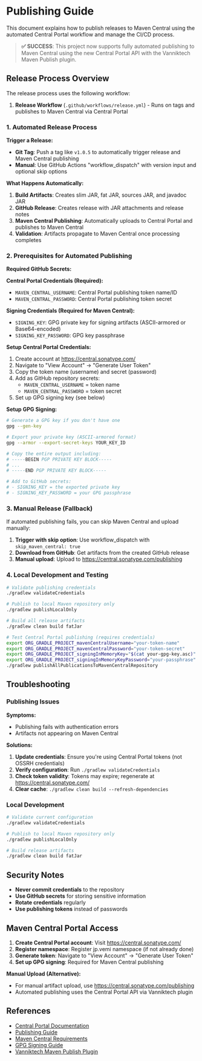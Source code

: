 # Publishing Guide

This document explains how to publish releases to Maven Central using the automated Central Portal workflow and manage the CI/CD process.

> **✅ SUCCESS**: This project now supports fully automated publishing to Maven Central using the new Central Portal API with the Vanniktech Maven Publish plugin.

## Release Process Overview

The release process uses the following workflow:

1. **Release Workflow** (`.github/workflows/release.yml`) - Runs on tags and publishes to Maven Central via Central Portal

### 1. Automated Release Process

**Trigger a Release:**
- **Git Tag**: Push a tag like `v1.0.5` to automatically trigger release and Maven Central publishing
- **Manual**: Use GitHub Actions "workflow_dispatch" with version input and optional skip options

**What Happens Automatically:**
1. **Build Artifacts**: Creates slim JAR, fat JAR, sources JAR, and javadoc JAR
2. **GitHub Release**: Creates release with JAR attachments and release notes
3. **Maven Central Publishing**: Automatically uploads to Central Portal and publishes to Maven Central
4. **Validation**: Artifacts propagate to Maven Central once processing completes

### 2. Prerequisites for Automated Publishing

**Required GitHub Secrets:**

**Central Portal Credentials (Required):**
- `MAVEN_CENTRAL_USERNAME`: Central Portal publishing token name/ID
- `MAVEN_CENTRAL_PASSWORD`: Central Portal publishing token secret

**Signing Credentials (Required for Maven Central):**
- `SIGNING_KEY`: GPG private key for signing artifacts (ASCII-armored or Base64-encoded)
- `SIGNING_KEY_PASSWORD`: GPG key passphrase

**Setup Central Portal Credentials:**
1. Create account at https://central.sonatype.com/
2. Navigate to "View Account" → "Generate User Token"
3. Copy the token name (username) and secret (password)
4. Add as GitHub repository secrets:
   - `MAVEN_CENTRAL_USERNAME` = token name
   - `MAVEN_CENTRAL_PASSWORD` = token secret
5. Set up GPG signing key (see below)

**Setup GPG Signing:**
```bash
# Generate a GPG key if you don't have one
gpg --gen-key

# Export your private key (ASCII-armored format)
gpg --armor --export-secret-keys YOUR_KEY_ID

# Copy the entire output including:
# -----BEGIN PGP PRIVATE KEY BLOCK-----
# ...
# -----END PGP PRIVATE KEY BLOCK-----

# Add to GitHub secrets:
# - SIGNING_KEY = the exported private key
# - SIGNING_KEY_PASSWORD = your GPG passphrase
```

### 3. Manual Release (Fallback)

If automated publishing fails, you can skip Maven Central and upload manually:

1. **Trigger with skip option**: Use workflow_dispatch with `skip_maven_central: true`
2. **Download from GitHub**: Get artifacts from the created GitHub release
3. **Manual upload**: Upload to https://central.sonatype.com/publishing

### 4. Local Development and Testing

```bash
# Validate publishing credentials  
./gradlew validateCredentials

# Publish to local Maven repository only
./gradlew publishLocalOnly

# Build all release artifacts
./gradlew clean build fatJar

# Test Central Portal publishing (requires credentials)
export ORG_GRADLE_PROJECT_mavenCentralUsername="your-token-name"
export ORG_GRADLE_PROJECT_mavenCentralPassword="your-token-secret"
export ORG_GRADLE_PROJECT_signingInMemoryKey="$(cat your-gpg-key.asc)"
export ORG_GRADLE_PROJECT_signingInMemoryKeyPassword="your-passphrase"
./gradlew publishAllPublicationsToMavenCentralRepository
```

## Troubleshooting

### Publishing Issues

**Symptoms:**
- Publishing fails with authentication errors
- Artifacts not appearing on Maven Central

**Solutions:**
1. **Update credentials**: Ensure you're using Central Portal tokens (not OSSRH credentials)
2. **Verify configuration**: Run `./gradlew validateCredentials`
3. **Check token validity**: Tokens may expire; regenerate at https://central.sonatype.com/
4. **Clear cache**: `./gradlew clean build --refresh-dependencies`

### Local Development

```bash
# Validate current configuration  
./gradlew validateCredentials

# Publish to local Maven repository only
./gradlew publishLocalOnly

# Build release artifacts
./gradlew clean build fatJar
```

## Security Notes

- **Never commit credentials** to the repository
- **Use GitHub secrets** for storing sensitive information  
- **Rotate credentials** regularly
- **Use publishing tokens** instead of passwords

## Maven Central Portal Access

1. **Create Central Portal account**: Visit https://central.sonatype.com/
2. **Register namespace**: Register jp.vemi namespace (if not already done)
3. **Generate token**: Navigate to "View Account" → "Generate User Token"
4. **Set up GPG signing**: Required for Maven Central publishing

**Manual Upload (Alternative):**
- For manual artifact upload, use https://central.sonatype.com/publishing
- Automated publishing uses the Central Portal API via Vanniktech plugin

## References

- [Central Portal Documentation](https://central.sonatype.org/register/central-portal/)
- [Publishing Guide](https://central.sonatype.org/publish/publish-guide/)
- [Maven Central Requirements](https://central.sonatype.org/publish/requirements/)
- [GPG Signing Guide](https://central.sonatype.org/publish/requirements/gpg/)
- [Vanniktech Maven Publish Plugin](https://vanniktech.github.io/gradle-maven-publish-plugin/)